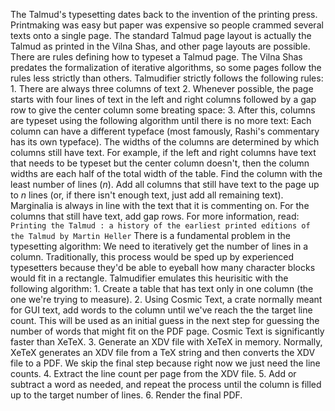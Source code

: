 The Talmud's typesetting dates back to the invention of the printing press. Printmaking was easy but paper was expensive so people crammed several texts onto a single page. The standard Talmud page layout is actually the Talmud as printed in the Vilna Shas, and other page layouts are possible. There are rules defining how to typeset a Talmud page. The Vilna Shas predates the formalization of iterative algorithms, so some pages follow the rules less strictly than others. Talmudifier strictly follows the following rules: 1. There are always three columns of text 2. Whenever possible, the page starts with four lines of text in the left and right columns followed by a gap row to give the center column some breating space: 3. After this, columns are typeset using the following algorithm until there is no more text:  Each column can have a different typeface (most famously, Rashi's commentary has its own typeface).  The widths of the columns are determined by which columns still have text. For example, if the left and right columns have text that needs to be typeset but the center column doesn't, then the column widths are each half of the total width of the table.  Find the column with the least number of lines (*n*).  Add all columns that still have text to the page up to *n* lines (or, if there isn't enough text, just add all remaining text).  Marginalia is always in line with the text that it is commenting on.  For the columns that still have text, add gap rows. For more information, read: `Printing the Talmud : a history of the earliest printed editions of the Talmud by Martin Heller` There is a fundamental problem in the typesetting algorithm: We need to iteratively get the number of lines in a column. Traditionally, this process would be sped up by experienced typesetters because they'd be able to eyeball how many character blocks would fit in a rectangle. Talmudifier emulates this heurisitic with the following algorithm: 1. Create a table that has text only in one column (the one we're trying to measure). 2. Using Cosmic Text, a crate normally meant for GUI text, add words to the column until we've reach the the target line count. This will be used as an initial guess in the next step for guessing the number of words that might fit on the PDF page. Cosmic Text is significantly faster than XeTeX. 3. Generate an XDV file with XeTeX in memory. Normally, XeTeX generates an XDV file from a TeX string and then converts the XDV file to a PDF. We skip the final step because right now we just need the line counts. 4. Extract the line count per page from the XDV file. 5. Add or subtract a word as needed, and repeat the process until the column is filled up to the target number of lines. 6. Render the final PDF.